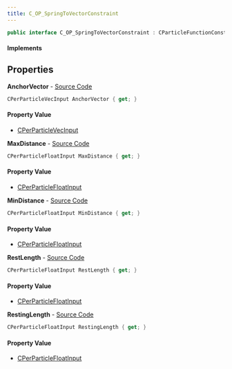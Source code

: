```yaml
---
title: C_OP_SpringToVectorConstraint
---
```


```csharp
public interface C_OP_SpringToVectorConstraint : CParticleFunctionConstraint, CParticleFunction, ISchemaClass<CParticleFunction>, ISchemaClass<CParticleFunctionConstraint>, ISchemaClass<C_OP_SpringToVectorConstraint>, ISchemaField, ISchemaClass, INativeHandle
```

#### Implements

## Properties

**AnchorVector** - [Source Code](https://github.com/swiftly-solution/swiftlys2/blob/master/managed/src/SwiftlyS2.Generated/Schemas/Interfaces/C_OP_SpringToVectorConstraint.cs#L24)

```csharp
CPerParticleVecInput AnchorVector { get; }
```

#### Property Value

- [CPerParticleVecInput](/docs/api/shared/schemadefinitions/cperparticlevecinput)

**MaxDistance** - [Source Code](https://github.com/swiftly-solution/swiftlys2/blob/master/managed/src/SwiftlyS2.Generated/Schemas/Interfaces/C_OP_SpringToVectorConstraint.cs#L20)

```csharp
CPerParticleFloatInput MaxDistance { get; }
```

#### Property Value

- [CPerParticleFloatInput](/docs/api/shared/schemadefinitions/cperparticlefloatinput)

**MinDistance** - [Source Code](https://github.com/swiftly-solution/swiftlys2/blob/master/managed/src/SwiftlyS2.Generated/Schemas/Interfaces/C_OP_SpringToVectorConstraint.cs#L18)

```csharp
CPerParticleFloatInput MinDistance { get; }
```

#### Property Value

- [CPerParticleFloatInput](/docs/api/shared/schemadefinitions/cperparticlefloatinput)

**RestLength** - [Source Code](https://github.com/swiftly-solution/swiftlys2/blob/master/managed/src/SwiftlyS2.Generated/Schemas/Interfaces/C_OP_SpringToVectorConstraint.cs#L16)

```csharp
CPerParticleFloatInput RestLength { get; }
```

#### Property Value

- [CPerParticleFloatInput](/docs/api/shared/schemadefinitions/cperparticlefloatinput)

**RestingLength** - [Source Code](https://github.com/swiftly-solution/swiftlys2/blob/master/managed/src/SwiftlyS2.Generated/Schemas/Interfaces/C_OP_SpringToVectorConstraint.cs#L22)

```csharp
CPerParticleFloatInput RestingLength { get; }
```

#### Property Value

- [CPerParticleFloatInput](/docs/api/shared/schemadefinitions/cperparticlefloatinput)

